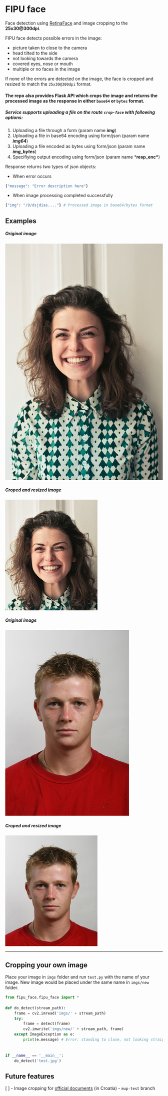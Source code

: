 

# FIPU face

Face detection using [RetinaFace](https://github.com/deepinsight/insightface/tree/master/RetinaFace) and image cropping to the **25x30@300dpi**.

FIPU face detects possible errors in the image:

- picture taken to close to the camera
- head tilted to the side
- not looking towards the camera
- covered eyes, nose or mouth
- multiple or no faces in the image



If none of the errors are detected on the image, the face is cropped and resized to match the `25x30@300dpi` format.



#### The repo also provides Flask API which crops the image and returns the processed image as the response in either `base64` or `bytes` format.

##### Service supports uploading a file on the route `crop-face` with following options:

1. Uploading a file through a form (param name ***img***)
2. Uploading a file in base64 encoding using form/json (param name ***img64***)
3. Uploading a file encoded as bytes using form/json (param name ***img_bytes***)
4. Specifiying output encoding using form/json (param name ***resp_enc\***)

Response returns two types of json objects:

- When error occurs

```python
{"message": "Error description here"}
```

- When image processing completed successfully

```python
{"img": "/9/dsjdias...."} # Processed image in base64/bytes format
```





## Examples

##### Original image

![Original image](imgs/w.jpg)



##### Croped and resized image

![Croped image](imgs/new/w.jpg)



##### Original image

![Original image](imgs/l2.jpg)



##### Croped and resized image

![Croped image](imgs/new/l2.jpg)


---


## Cropping your own image

Place your image in `imgs` folder and run `test.py` with the name of your image. New image would be placed under the same name in `imgs/new` folder.

```python
from fipu_face.fipu_face import *

def do_detect(stream_path):
    frame = cv2.imread('imgs/' + stream_path)
    try:
        frame = detect(frame)
        cv2.imwrite('imgs/new/' + stream_path, frame)
    except ImageException as e:
        print(e.message) # Error: standing to close, not looking straight etc.


if __name__ == '__main__':
    do_detect('test.jpg')

```


## Future features

[ ] - Image cropping for [official documents](https://mup.gov.hr/UserDocsImages/BannerZona/Upute%20za%20fotografije%202013%20(2).pdf) (in Croatia) - `mup-test` branch










